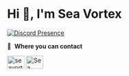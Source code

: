 #                                                            Hi 👋, I'm Sea Vortex


[![Discord Presence](https://lanyard-profile-readme.vercel.app/api/728360891644641303
                            )](https://discord.com/users/728360891644641303)


🔗 &nbsp;**Where you can contact**

<a href="https://instagram.com/seavortexx" target="blank"><img align="center" src="https://raw.githubusercontent.com/rahuldkjain/github-profile-readme-generator/master/src/images/icons/Social/instagram.svg" alt="seavortexx" height="30" width="40" /></a>
<a href="https://discord.gg/devmind" target="blank"><img align="center" src="https://raw.githubusercontent.com/rahuldkjain/github-profile-readme-generator/master/src/images/icons/Social/discord.svg" alt="Sea Vortex#1969" height="30" width="40" /></a>
